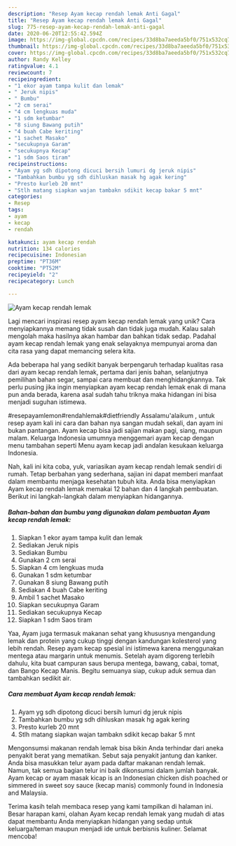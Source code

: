 ```yaml
---
description: "Resep Ayam kecap rendah lemak Anti Gagal"
title: "Resep Ayam kecap rendah lemak Anti Gagal"
slug: 775-resep-ayam-kecap-rendah-lemak-anti-gagal
date: 2020-06-20T12:55:42.594Z
image: https://img-global.cpcdn.com/recipes/33d8ba7aeeda5bf0/751x532cq70/ayam-kecap-rendah-lemak-foto-resep-utama.jpg
thumbnail: https://img-global.cpcdn.com/recipes/33d8ba7aeeda5bf0/751x532cq70/ayam-kecap-rendah-lemak-foto-resep-utama.jpg
cover: https://img-global.cpcdn.com/recipes/33d8ba7aeeda5bf0/751x532cq70/ayam-kecap-rendah-lemak-foto-resep-utama.jpg
author: Randy Kelley
ratingvalue: 4.1
reviewcount: 7
recipeingredient:
- "1 ekor ayam tampa kulit dan lemak"
- " Jeruk nipis"
- " Bumbu"
- "2 cm serai"
- "4 cm lengkuas muda"
- "1 sdm ketumbar"
- "8 siung Bawang putih"
- "4 buah Cabe keriting"
- "1 sachet Masako"
- "secukupnya Garam"
- "secukupnya Kecap"
- "1 sdm Saos tiram"
recipeinstructions:
- "Ayam yg sdh dipotong dicuci bersih lumuri dg jeruk nipis"
- "Tambahkan bumbu yg sdh dihluskan masak hg agak kering"
- "Presto kurleb 20 mnt"
- "Stlh matang siapkan wajan tambakn sdikit kecap bakar 5 mnt"
categories:
- Resep
tags:
- ayam
- kecap
- rendah

katakunci: ayam kecap rendah 
nutrition: 134 calories
recipecuisine: Indonesian
preptime: "PT36M"
cooktime: "PT52M"
recipeyield: "2"
recipecategory: Lunch

---
```



![Ayam kecap rendah lemak](https://img-global.cpcdn.com/recipes/33d8ba7aeeda5bf0/751x532cq70/ayam-kecap-rendah-lemak-foto-resep-utama.jpg)

Lagi mencari inspirasi resep ayam kecap rendah lemak yang unik? Cara menyiapkannya memang tidak susah dan tidak juga mudah. Kalau salah mengolah maka hasilnya akan hambar dan bahkan tidak sedap. Padahal ayam kecap rendah lemak yang enak selayaknya mempunyai aroma dan cita rasa yang dapat memancing selera kita.

Ada beberapa hal yang sedikit banyak berpengaruh terhadap kualitas rasa dari ayam kecap rendah lemak, pertama dari jenis bahan, selanjutnya pemilihan bahan segar, sampai cara membuat dan menghidangkannya. Tak perlu pusing jika ingin menyiapkan ayam kecap rendah lemak enak di mana pun anda berada, karena asal sudah tahu triknya maka hidangan ini bisa menjadi suguhan istimewa.

#resepayamlemon#rendahlemak#dietfriendly Assalamu&#39;alaikum , untuk resep ayam kali ini cara dan bahan nya sangan mudah sekali, dan ayam ini bukan pantangan. Ayam kecap bisa jadi sajian makan pagi, siang, maupun malam. Keluarga Indonesia umumnya menggemari ayam kecap dengan menu tambahan seperti Menu ayam kecap jadi andalan kesukaan keluarga Indonesia.


Nah, kali ini kita coba, yuk, variasikan ayam kecap rendah lemak sendiri di rumah. Tetap berbahan yang sederhana, sajian ini dapat memberi manfaat dalam membantu menjaga kesehatan tubuh kita. Anda bisa menyiapkan Ayam kecap rendah lemak memakai 12 bahan dan 4 langkah pembuatan. Berikut ini langkah-langkah dalam menyiapkan hidangannya.

<!--inarticleads1-->

##### Bahan-bahan dan bumbu yang digunakan dalam pembuatan Ayam kecap rendah lemak:

1. Siapkan 1 ekor ayam tampa kulit dan lemak
1. Sediakan  Jeruk nipis
1. Sediakan  Bumbu
1. Gunakan 2 cm serai
1. Siapkan 4 cm lengkuas muda
1. Gunakan 1 sdm ketumbar
1. Gunakan 8 siung Bawang putih
1. Sediakan 4 buah Cabe keriting
1. Ambil 1 sachet Masako
1. Siapkan secukupnya Garam
1. Sediakan secukupnya Kecap
1. Siapkan 1 sdm Saos tiram


Yaa, Ayam juga termasuk makanan sehat yang khususnya mengandung lemak dan protein yang cukup tinggi dengan kandungan kolesterol yang lebih rendah. Resep ayam kecap spesial ini istimewa karena menggunakan mentega atau margarin untuk menumis. Setelah ayam digoreng terlebih dahulu, kita buat campuran saus berupa mentega, bawang, cabai, tomat, dan Bango Kecap Manis. Begitu semuanya siap, cukup aduk semua dan tambahkan sedikit air. 

<!--inarticleads2-->

##### Cara membuat Ayam kecap rendah lemak:

1. Ayam yg sdh dipotong dicuci bersih lumuri dg jeruk nipis
1. Tambahkan bumbu yg sdh dihluskan masak hg agak kering
1. Presto kurleb 20 mnt
1. Stlh matang siapkan wajan tambakn sdikit kecap bakar 5 mnt


Mengonsumsi makanan rendah lemak bisa bikin Anda terhindar dari aneka penyakit berat yang mematikan. Sebut saja penyakit jantung dan kanker. Anda bisa masukkan telur ayam pada daftar makanan rendah lemak. Namun, tak semua bagian telur ini baik dikonsumsi dalam jumlah banyak. Ayam kecap or ayam masak kicap is an Indonesian chicken dish poached or simmered in sweet soy sauce (kecap manis) commonly found in Indonesia and Malaysia. 

Terima kasih telah membaca resep yang kami tampilkan di halaman ini. Besar harapan kami, olahan Ayam kecap rendah lemak yang mudah di atas dapat membantu Anda menyiapkan hidangan yang sedap untuk keluarga/teman maupun menjadi ide untuk berbisnis kuliner. Selamat mencoba!
